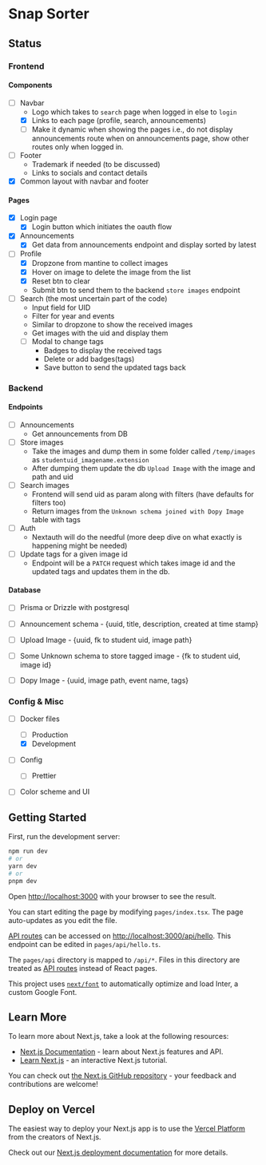 # Snap Sorter

## Status

### Frontend

#### Components

- [ ] Navbar
  - Logo which takes to `search` page when logged in else to `login`
  - [x] Links to each page (profile, search, announcements)
  - [ ] Make it dynamic when showing the pages i.e., do not display announcements route when on announcements page, show other routes only when logged in.
- [ ] Footer
  - Trademark if needed (to be discussed)
  - Links to socials and contact details
- [x] Common layout with navbar and footer

#### Pages

- [x] Login page
  - [x] Login button which initiates the oauth flow
- [x] Announcements
  - [x] Get data from announcements endpoint and display sorted by latest
- [ ] Profile
  - [x] Dropzone from mantine to collect images
  - [x] Hover on image to delete the image from the list
  - [x] Reset btn to clear
  - Submit btn to send them to the backend `store images` endpoint
- [ ] Search (the most uncertain part of the code)
  - Input field for UID
  - Filter for year and events
  - Similar to dropzone to show the received images
  - Get images with the uid and display them
  - [ ] Modal to change tags
    - Badges to display the received tags
    - Delete or add badges(tags)
    - Save button to send the updated tags back

### Backend

#### Endpoints

- [ ] Announcements
  - Get announcements from DB
- [ ] Store images
  - Take the images and dump them in some folder called `/temp/images` as `studentuid_imagename.extension`
  - After dumping them update the db `Upload Image` with the image and path and uid
- [ ] Search images
  - Frontend will send uid as param along with filters (have defaults for filters too)
  - Return images from the `Unknown schema joined with Dopy Image` table with tags
- [ ] Auth
  - Nextauth will do the needful (more deep dive on what exactly is happening might be needed)
- [ ] Update tags for a given image id
  - Endpoint will be a `PATCH` request which takes image id and the updated tags and updates them in the db.

#### Database

- [ ] Prisma or Drizzle with postgresql
- [ ] Announcement schema - {uuid, title, description, created at time stamp}
- [ ] Upload Image - {uuid,  fk to student uid, image path}
- [ ] Some Unknown schema to store tagged image - {fk to student uid, image id}
- [ ] Dopy Image - {uuid, image path, event name, tags}


### Config & Misc

- [ ] Docker files
  - [ ] Production
  - [x] Development
- [ ] Config
  - [ ] Prettier
- [ ] Color scheme and UI



<!-- TODO: Update README -->
## Getting Started

First, run the development server:

```bash
npm run dev
# or
yarn dev
# or
pnpm dev
```

Open [http://localhost:3000](http://localhost:3000) with your browser to see the result.

You can start editing the page by modifying `pages/index.tsx`. The page auto-updates as you edit the file.

[API routes](https://nextjs.org/docs/api-routes/introduction) can be accessed on [http://localhost:3000/api/hello](http://localhost:3000/api/hello). This endpoint can be edited in `pages/api/hello.ts`.

The `pages/api` directory is mapped to `/api/*`. Files in this directory are treated as [API routes](https://nextjs.org/docs/api-routes/introduction) instead of React pages.

This project uses [`next/font`](https://nextjs.org/docs/basic-features/font-optimization) to automatically optimize and load Inter, a custom Google Font.

## Learn More

To learn more about Next.js, take a look at the following resources:

- [Next.js Documentation](https://nextjs.org/docs) - learn about Next.js features and API.
- [Learn Next.js](https://nextjs.org/learn) - an interactive Next.js tutorial.

You can check out [the Next.js GitHub repository](https://github.com/vercel/next.js/) - your feedback and contributions are welcome!

## Deploy on Vercel

The easiest way to deploy your Next.js app is to use the [Vercel Platform](https://vercel.com/new?utm_medium=default-template&filter=next.js&utm_source=create-next-app&utm_campaign=create-next-app-readme) from the creators of Next.js.

Check out our [Next.js deployment documentation](https://nextjs.org/docs/deployment) for more details.
